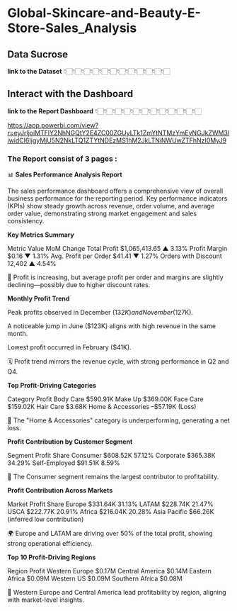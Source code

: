 # Global-Skincare-and-Beauty-E-Store-Sales_Analysis


## Data Sucrose 

__link to the Dataset__ 
👇🏻👇🏻👇🏻👇🏻👇🏻👇🏻👇🏻👇🏻👇🏻👇🏻👇🏻👇🏻

## Interact with the Dashboard 
__link to the Report Dashboard__ 
👇🏻👇🏻👇🏻👇🏻👇🏻👇🏻👇🏻👇🏻👇🏻👇🏻👇🏻👇🏻 

 https://app.powerbi.com/view?r=eyJrIjoiMTFlY2NhNGQtY2E4ZC00ZGUyLTk1ZmYtNTMzYmEyNGJkZWM3IiwidCI6IjgyMjU5N2NkLTQ1ZTYtNDEzMS1hM2JkLTNiNWUwZTFhNzI0MyJ9


### __The Report consist of 3 pages :__
📊 __Sales Performance Analysis Report__  

The sales performance dashboard offers a comprehensive view of overall business performance for the reporting period. Key performance indicators (KPIs) show steady growth across revenue, order volume, and average order value, demonstrating strong market engagement and sales consistency.   

 __Key Metrics Summary__



Metric	Value	MoM Change
Total Profit	$1,065,413.65	▲ 3.13%
Profit Margin	$0.16	▼ 1.31%
Avg. Profit per Order	$41.41	▼ 1.27%
Orders with Discount	12,402	▲ 4.54%


📌 Profit is increasing, but average profit per order and margins are slightly declining—possibly due to higher discount rates.


__Monthly Profit Trend__


Peak profits observed in December ($132K) and November ($127K).

A noticeable jump in June ($123K) aligns with high revenue in the same month.

Lowest profit occurred in February ($41K).

🗓️ Profit trend mirrors the revenue cycle, with strong performance in Q2 and Q4.

 __Top Profit-Driving Categories__


Category	Profit
Body Care	$590.91K
Make Up	$369.00K
Face Care	$159.02K
Hair Care	$3.68K
Home & Accessories	–$57.19K (Loss)

🚩 The "Home & Accessories" category is underperforming, generating a net loss.

__Profit Contribution by Customer Segment__


Segment	Profit	Share
Consumer	$608.52K	57.12%
Corporate	$365.38K	34.29%
Self-Employed	$91.51K	8.59%

👥 The Consumer segment remains the largest contributor to profitability.

__Profit Contribution Across Markets__


Market	Profit	Share
Europe	$331.64K	31.13%
LATAM	$228.74K	21.47%
USCA	$222.77K	20.91%
Africa	$216.04K	20.28%
Asia Pacific	$66.26K (inferred low contribution)	

🌍 Europe and LATAM are driving over 50% of the total profit, showing strong operational efficiency.

__Top 10 Profit-Driving Regions__


Region	Profit
Western Europe	$0.17M
Central America	$0.14M
Eastern Africa	$0.09M
Western US	$0.09M
Southern Africa	$0.08M

📌 Western Europe and Central America lead profitability by region, aligning with market-level insights.
